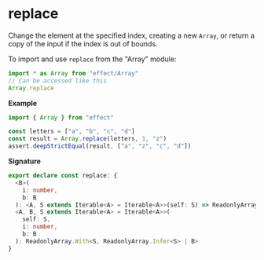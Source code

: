 # replace

Change the element at the specified index, creating a new `Array`,
or return a copy of the input if the index is out of bounds.

To import and use `replace` from the "Array" module:

```ts
import * as Array from "effect/Array"
// Can be accessed like this
Array.replace
```

**Example**

```ts
import { Array } from "effect"

const letters = ["a", "b", "c", "d"]
const result = Array.replace(letters, 1, "z")
assert.deepStrictEqual(result, ["a", "z", "c", "d"])
```

**Signature**

```ts
export declare const replace: {
  <B>(
    i: number,
    b: B
  ): <A, S extends Iterable<A> = Iterable<A>>(self: S) => ReadonlyArray.With<S, ReadonlyArray.Infer<S> | B>
  <A, B, S extends Iterable<A> = Iterable<A>>(
    self: S,
    i: number,
    b: B
  ): ReadonlyArray.With<S, ReadonlyArray.Infer<S> | B>
}
```
